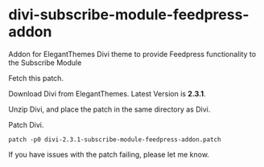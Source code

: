 # divi-subscribe-module-feedpress-addon
Addon for ElegantThemes Divi theme to provide Feedpress functionality to the Subscribe Module

Fetch this patch.

Download Divi from ElegantThemes.  Latest Version is **2.3.1**.

Unzip Divi, and place the patch in the same directory as Divi.

Patch Divi.

```
patch -p0 divi-2.3.1-subscribe-module-feedpress-addon.patch
```

If you have issues with the patch failing, please let me know. 
